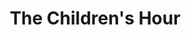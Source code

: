 ---
title: The Children's Hour
year: 1970
opening_date: 1970-01-09
closing_date: 1970-01-17
layout: productions
featured_image: 
image_caption:
image_credit:
playbill:
category:
Theatre: Theatre Jacksonville
Venue: Little Theatre
cast:
  Peggy Rogers: Kathleen McLaughlin
  Catherine: Phyllis Waddell
  Lois Fisher: Eileen Brennan
  Mrs. Lily Mortar: Elise Hallowes
  Evelyn Munn: Melinda Smith
  Helen Burton: Suzanne Lanier
  Rosalie Wells: Mimi Holmes
  Janet: Nan Coyle
  Mary Tilford: Patricia Field
  Karen Wright: Ronnie Rosenbaum
  Martha Dobie: Diane Somerville
  Doctor Joseph Cardin: Allen Hall
  Agatha: Antoinette Trastour
  Mrs. Amelia Tilford: Peggy Gift
  A Grocery Boy: Jimmie Merrill
crew:
  Director: Robert Knowles
  Technical Director: Ham Waddell
  Stage Manager: Diane Catherwood
  Lighting: Bert Covert
  Sound: Douglas Thomas
  Costumes: Gert Berman
  Properties: 
    - Katie Raven
    - Vivienne Winemiller
    - Lynda Lynch
  Set Construction: 
    - Bill Petry, Jr.
    - Bert Covert
    - Lynda Lynch
    - Douglas Thomas
    - Walter Huff
    - Bob Claremont
  Set Decoration: Ward R. Lariscy, Jr.
  Stage Crew: 
    - Bill Petry, Jr.
    - Walter Huff
    - Bob Claremont
    - Jimmie Merrill
  Make-up: Marshall Grauer
  Publicity: 
    - Herb Marks
    - Diane Somerville
  Program Notes: Diane Somerville
  Box Office: 
    - Ann Dubow
    - Gert Berman
external_links:
---
